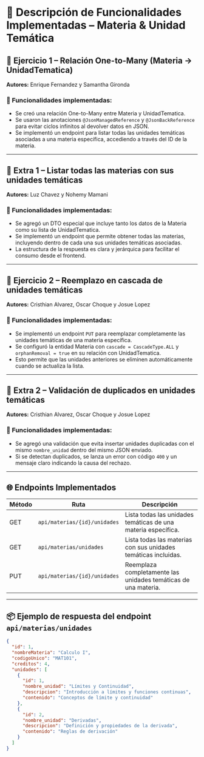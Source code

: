 # 📘 Descripción de Funcionalidades Implementadas – Materia & Unidad Temática

## 🧩 Ejercicio 1 – Relación One-to-Many (Materia → UnidadTematica)
**Autores:** Enrique Fernandez y Samantha Gironda

### 🔧 Funcionalidades implementadas:
- Se creó una relación One-to-Many entre Materia y UnidadTematica.
- Se usaron las anotaciones `@JsonManagedReference` y `@JsonBackReference` para evitar ciclos infinitos al devolver datos en JSON.
- Se implementó un endpoint para listar todas las unidades temáticas asociadas a una materia específica, accediendo a través del ID de la materia.

---

## 🎁 Extra 1 – Listar todas las materias con sus unidades temáticas
**Autores:** Luz Chavez y Nohemy Mamani

### 🔧 Funcionalidades implementadas:
- Se agregó un DTO especial que incluye tanto los datos de la Materia como su lista de UnidadTematica.
- Se implementó un endpoint que permite obtener todas las materias, incluyendo dentro de cada una sus unidades temáticas asociadas.
- La estructura de la respuesta es clara y jerárquica para facilitar el consumo desde el frontend.

---

## 🔄 Ejercicio 2 – Reemplazo en cascada de unidades temáticas
**Autores:** Cristhian Alvarez, Oscar Choque y Josue Lopez

### 🔧 Funcionalidades implementadas:
- Se implementó un endpoint `PUT` para reemplazar completamente las unidades temáticas de una materia específica.
- Se configuró la entidad Materia con `cascade = CascadeType.ALL` y `orphanRemoval = true` en su relación con UnidadTematica.
- Esto permite que las unidades anteriores se eliminen automáticamente cuando se actualiza la lista.

---

## 🎁 Extra 2 – Validación de duplicados en unidades temáticas
**Autores:** Cristhian Alvarez, Oscar Choque y Josue Lopez

### 🔧 Funcionalidades implementadas:
- Se agregó una validación que evita insertar unidades duplicadas con el mismo `nombre_unidad` dentro del mismo JSON enviado.
- Si se detectan duplicados, se lanza un error con código `400` y un mensaje claro indicando la causa del rechazo.

---

## 🌐 Endpoints Implementados

| Método | Ruta                         | Descripción |
|--------|------------------------------|-------------|
| GET    | `api/materias/{id}/unidades` | Lista todas las unidades temáticas de una materia específica. |
| GET    | `api/materias/unidades`      | Lista todas las materias con sus unidades temáticas incluidas. |
| PUT    | `api/materias/{id}/unidades` | Reemplaza completamente las unidades temáticas de una materia. |

---

## 📦 Ejemplo de respuesta del endpoint `api/materias/unidades`

```json
{
  "id": 1,
  "nombreMateria": "Calculo I",
  "codigoUnico": "MAT101",
  "creditos": 4,
  "unidades": [
    {
      "id": 1,
      "nombre_unidad": "Límites y Continuidad",
      "descripcion": "Introducción a límites y funciones continuas",
      "contenido": "Conceptos de límite y continuidad"
    },
    {
      "id": 2,
      "nombre_unidad": "Derivadas",
      "descripcion": "Definición y propiedades de la derivada",
      "contenido": "Reglas de derivación"
    }
  ]
}